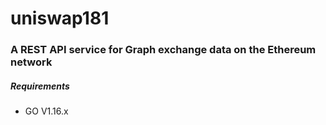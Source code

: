 # uniswap181

### A REST API service for Graph exchange data on the Ethereum network

##### Requirements
* GO V1.16.x